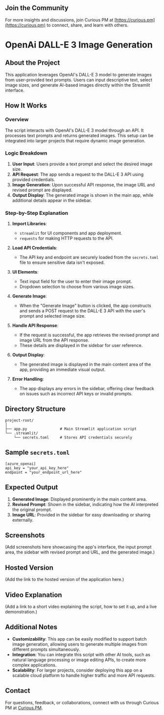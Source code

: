 ## Join the Community

For more insights and discussions, join Curious PM at [https://curious.pm](https://curious.pm) to connect, share, and learn with others.


# OpenAi DALL-E 3 Image Generation

## About the Project

This application leverages OpenAI's DALL-E 3 model to generate images from user-provided text prompts. Users can input descriptive text, select image sizes, and generate AI-based images directly within the Streamlit interface.


## How It Works

### Overview

The script interacts with OpenAI's DALL-E 3 model through an API. It processes text prompts and returns generated images. This setup can be integrated into larger projects that require dynamic image generation.

### Logic Breakdown

1. **User Input**: Users provide a text prompt and select the desired image size.
2. **API Request**: The app sends a request to the DALL-E 3 API using provided credentials.
3. **Image Generation**: Upon successful API response, the image URL and revised prompt are displayed.
4. **Output Display**: The generated image is shown in the main app, while additional details appear in the sidebar.

### Step-by-Step Explanation

1. **Import Libraries**:
   - `streamlit` for UI components and app deployment.
   - `requests` for making HTTP requests to the API.

2. **Load API Credentials**:
   - The API key and endpoint are securely loaded from the `secrets.toml` file to ensure sensitive data isn't exposed.

3. **UI Elements**:
   - Text input field for the user to enter their image prompt.
   - Dropdown selection to choose from various image sizes.

4. **Generate Image**:
   - When the "Generate Image" button is clicked, the app constructs and sends a POST request to the DALL-E 3 API with the user's prompt and selected image size.

5. **Handle API Response**:
   - If the request is successful, the app retrieves the revised prompt and image URL from the API response.
   - These details are displayed in the sidebar for user reference.

6. **Output Display**:
   - The generated image is displayed in the main content area of the app, providing an immediate visual output.

7. **Error Handling**:
   - The app displays any errors in the sidebar, offering clear feedback on issues such as incorrect API keys or invalid prompts.

## Directory Structure

```
project-root/
│
├── app.py               # Main Streamlit application script
└── .streamlit/
    └── secrets.toml     # Stores API credentials securely
```

## Sample `secrets.toml`

```
[azure_openai]
api_key = "your_api_key_here"
endpoint = "your_endpoint_url_here"
```

## Expected Output

1. **Generated Image**: Displayed prominently in the main content area.
2. **Revised Prompt**: Shown in the sidebar, indicating how the AI interpreted the original prompt.
3. **Image URL**: Provided in the sidebar for easy downloading or sharing externally.

## Screenshots

(Add screenshots here showcasing the app's interface, the input prompt area, the sidebar with revised prompt and URL, and the generated image.)

## Hosted Version

(Add the link to the hosted version of the application here.)

## Video Explanation

(Add a link to a short video explaining the script, how to set it up, and a live demonstration.)

## Additional Notes

- **Customizability**: This app can be easily modified to support batch image generation, allowing users to generate multiple images from different prompts simultaneously.
- **Integration**: You can integrate this script with other AI tools, such as natural language processing or image editing APIs, to create more complex applications.
- **Scalability**: For larger projects, consider deploying this app on a scalable cloud platform to handle higher traffic and more API requests.



## Contact

For questions, feedback, or collaborations, connect with us through Curious PM at [Curious.PM](https://curious.pm).

